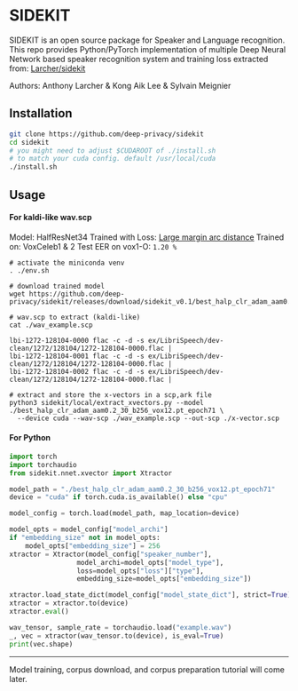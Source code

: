 SIDEKIT
=======

SIDEKIT is an open source package for Speaker and Language recognition.  
This repo provides Python/PyTorch implementation of multiple Deep Neural Network based speaker recognition system and training loss extracted from: [Larcher/sidekit](https://git-lium.univ-lemans.fr/Larcher/sidekit)  

Authors: Anthony Larcher & Kong Aik Lee & Sylvain Meignier

## Installation

```sh
git clone https://github.com/deep-privacy/sidekit
cd sidekit
# you might need to adjust $CUDAROOT of ./install.sh 
# to match your cuda config. default /usr/local/cuda
./install.sh
```

## Usage

#### For kaldi-like wav.scp

Model: HalfResNet34
Trained with Loss: [Large margin arc distance](https://arxiv.org/pdf/1904.03479.pdf)
Trained on: VoxCeleb1 & 2
Test EER on vox1-O: `1.20 %`

```
# activate the miniconda venv
. ./env.sh

# download trained model
wget https://github.com/deep-privacy/sidekit/releases/download/sidekit_v0.1/best_halp_clr_adam_aam0.2_30_b256_vox12.pt_epoch71

# wav.scp to extract (kaldi-like)
cat ./wav_example.scp

lbi-1272-128104-0000 flac -c -d -s ex/LibriSpeech/dev-clean/1272/128104/1272-128104-0000.flac |
lbi-1272-128104-0001 flac -c -d -s ex/LibriSpeech/dev-clean/1272/128104/1272-128104-0000.flac |
lbi-1272-128104-0002 flac -c -d -s ex/LibriSpeech/dev-clean/1272/128104/1272-128104-0000.flac |

# extract and store the x-vectors in a scp,ark file
python3 sidekit/local/extract_xvectors.py --model ./best_halp_clr_adam_aam0.2_30_b256_vox12.pt_epoch71 \
  --device cuda --wav-scp ./wav_example.scp --out-scp ./x-vector.scp
```

#### For Python

```python
import torch
import torchaudio
from sidekit.nnet.xvector import Xtractor

model_path = "./best_halp_clr_adam_aam0.2_30_b256_vox12.pt_epoch71"
device = "cuda" if torch.cuda.is_available() else "cpu"

model_config = torch.load(model_path, map_location=device)

model_opts = model_config["model_archi"]
if "embedding_size" not in model_opts:
    model_opts["embedding_size"] = 256
xtractor = Xtractor(model_config["speaker_number"],
                 model_archi=model_opts["model_type"],
                 loss=model_opts["loss"]["type"],
                 embedding_size=model_opts["embedding_size"])

xtractor.load_state_dict(model_config["model_state_dict"], strict=True)
xtractor = xtractor.to(device)
xtractor.eval()

wav_tensor, sample_rate = torchaudio.load("example.wav")
_, vec = xtractor(wav_tensor.to(device), is_eval=True)
print(vec.shape)
```

---

Model training, corpus download, and corpus preparation tutorial will come later.
